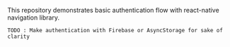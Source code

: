 This repository demonstrates basic authentication flow with react-native navigation library.

`TODO : Make authentication with Firebase or AsyncStorage for sake of clarity`

